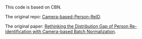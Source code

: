 This code is based on CBN.

The original repo: [Camera-based-Person-ReID](https://github.com/automan000/Camera-based-Person-ReID).

The original paper: [Rethinking the Distribution Gap of Person Re-identification with Camera-based Batch Normalization](https://arxiv.org/abs/2001.08680).
